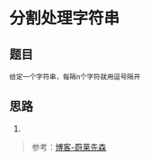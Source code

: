 <!--
 * @Description: 分割字符串
 * @Date: 2020-01-10 00:20:56
 * @LastEditors  : phoebus
 * @LastEditTime : 2020-01-10 00:21:06
 -->

# 分割处理字符串

## 题目

	给定一个字符串，每隔n个字符就用逗号隔开

## 思路

1. 


> 参考：[博客-蔚莱先森](https://blog.csdn.net/Mr_JavaScript/article/details/79769572)

